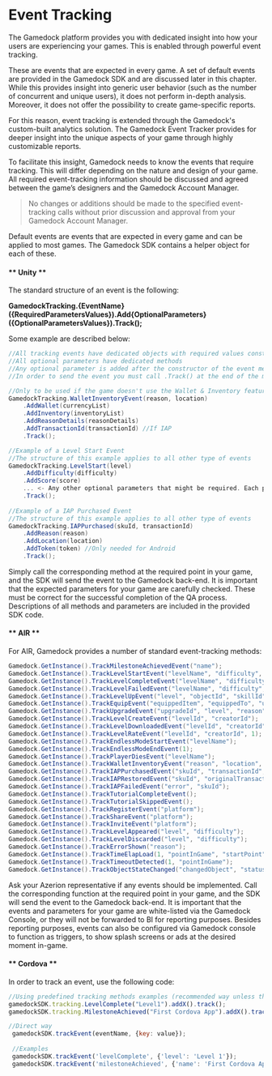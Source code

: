 # Event Tracking

The Gamedock platform provides you with dedicated insight into how your users are experiencing your games. This is enabled through powerful event tracking.

These are events that are expected in every game. A set of default events are provided in the Gamedock SDK and are discussed later in this chapter. While this provides insight into generic user behavior (such as the number of concurrent and unique users), it does not perform in-depth analysis. Moreover, it does not offer the possibility to create game-specific reports.

For this reason, event tracking is extended through the Gamedock's custom-built analytics solution. The Gamedock Event Tracker provides for deeper insight into the unique aspects of your game through highly customizable reports.

To facilitate this insight, Gamedock needs to know the events that require tracking. This will differ depending on the nature and design of your game. All required event-tracking information should be discussed and agreed between the game’s designers and the Gamedock Account Manager.

> No changes or additions should be made to the specified event-tracking calls without prior discussion and approval from your Gamedock Account Manager.

Default events are events that are expected in every game and can be applied to most games. The Gamedock SDK contains a helper object for each of these.

<!-- tabs:start -->

#### ** Unity **

The standard structure of an event is the following: 

**GamedockTracking.{EventName}({RequiredParametersValues}).Add{OptionalParameters}({OptionalParametersValues}).Track();** 

Some example are described below:

~~~csharp
//All tracking events have dedicated objects with required values constructors
//All optional parameters have dedicated methods
//Any optional parameter is added after the constructor of the event method using the .AddX method
//In order to send the event you must call .Track() at the end of the method invocation

//Only to be used if the game doesn't use the Wallet & Inventory features
GamedockTracking.WalletInventoryEvent(reason, location)
    .AddWallet(currencyList)
    .AddInventory(inventoryList)
    .AddReasonDetails(reasonDetails)
    .AddTransactionId(transactionId) //If IAP
    .Track();

//Example of a Level Start Event
//The structure of this example applies to all other type of events
GamedockTracking.LevelStart(level)
    .AddDifficulty(difficulty)
    .AddScore(score)
    ... <- Any other optional parameters that might be required. Each parameter has a dedicated method
    .Track();
    
//Example of a IAP Purchased Event
//The structure of this example applies to all other type of events
GamedockTracking.IAPPurchased(skuId, transactionId)
    .AddReason(reason)
    .AddLocation(location)
    .AddToken(token) //Only needed for Android
    .Track();
~~~

Simply call the corresponding method at the required point in your game, and the SDK will send the event to the Gamedock back-end. It is important that the expected parameters for your game are carefully checked. These must be correct for the successful completion of the QA process. Descriptions of all methods and parameters are included in the provided SDK code.

#### ** AIR **

For AIR, Gamedock provides a number of standard event-tracking methods:

~~~actionscript
Gamedock.GetInstance().TrackMilestoneAchievedEvent("name");
Gamedock.GetInstance().TrackLevelStartEvent("levelName", "difficulty", false, "creatorId");
Gamedock.GetInstance().TrackLevelCompleteEvent("levelName", "difficulty", 1, 1, null, 1, 1, false, "creatorId");
Gamedock.GetInstance().TrackLevelFailedEvent("levelName", "difficulty", 1, "0", 1, 1, 1, "reason", false, "creatorId");
Gamedock.GetInstance().TrackLevelUpEvent("level", "objectId", "skillId");
Gamedock.GetInstance().TrackEquipEvent("equippedItem", "equippedTo", "unequippedFrom");
Gamedock.GetInstance().TrackUpgradeEvent("upgradeId", "level", "reason", 1);
Gamedock.GetInstance().TrackLevelCreateEvent("levelId", "creatorId");
Gamedock.GetInstance().TrackLevelDownloadedEvent("levelId", "creatorId", 1);
Gamedock.GetInstance().TrackLevelRateEvent("levelId", "creatorId", 1);
Gamedock.GetInstance().TrackEndlessModeStartEvent("levelName");
Gamedock.GetInstance().TrackEndlessModeEndEvent(1);
Gamedock.GetInstance().TrackPlayerDiesEvent("levelName");
Gamedock.GetInstance().TrackWalletInventoryEvent("reason", "location", new Vector.<TrackingCurrency>(), new Vector.<TrackingItem>(), "reasonDetails", "transactionId");
Gamedock.GetInstance().TrackIAPPurchasedEvent("skuId", "transactionId", "token");
Gamedock.GetInstance().TrackIAPRestoredEvent("skuId", "originalTransactionId", "originalPurchaseDate");
Gamedock.GetInstance().TrackIAPFailedEvent("error", "skuId");
Gamedock.GetInstance().TrackTutorialCompleteEvent();
Gamedock.GetInstance().TrackTutorialSkippedEvent();
Gamedock.GetInstance().TrackRegisterEvent("platform");
Gamedock.GetInstance().TrackShareEvent("platform");
Gamedock.GetInstance().TrackInviteEvent("platform");
Gamedock.GetInstance().TrackLevelAppeared("level", "difficulty");
Gamedock.GetInstance().TrackLevelDiscarded("level", "difficulty");
Gamedock.GetInstance().TrackErrorShown("reason");
Gamedock.GetInstance().TrackTimeElapLoad(1, "pointInGame", "startPoint");
Gamedock.GetInstance().TrackTimeoutDetected(1, "pointInGame");
Gamedock.GetInstance().TrackObjectStateChanged("changedObject", "status", "reason", "changedProperties");
~~~

Ask your Azerion representative if any events should be implemented. Call the corresponding function at the required point in your game, and the SDK will send the event to the Gamedock back-end. It is important that the events and parameters for your game are white-listed via the Gamedock Console, or they will not be forwarded to BI for reporting purposes. Besides reporting purposes, events can also be configured via Gamedock console to function as triggers, to show splash screens or ads at the desired moment in-game.

#### ** Cordova **

In order to track an event, use the following code:

~~~javascript
//Using predefined tracking methods examples (recommended way unless the event you are tracking is not in the list)
gamedockSDK.tracking.LevelComplete("Level1").addX().track();
gamedockSDK.tracking.MilestoneAchieved("First Cordova App").addX().track();

//Direct way
 gamedockSDK.trackEvent(eventName, {key: value});
 
 //Examples
 gamedockSDK.trackEvent('levelComplete', {'level': 'Level 1'});
 gamedockSDK.trackEvent('milestoneAchieved', {'name': 'First Cordova App'});
~~~

<!-- tabs:end -->
